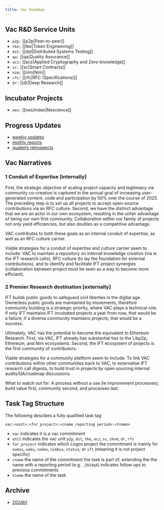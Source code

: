 ```yaml
---
title: Vac Roadmap
---
```


## Vac R&D Service Units

- `p2p:` [[p2p|Peer-to-peer]]
- `tke:` [[tke|Token Engineering]]
- `dst:` [[dst|Distributed Systems Testing]]
- `qa:` [[qa|Quality Assurance]]
- `acz:` [[acz|Applied Cryptography and Zero-knowledge]]
- `sc:` [[sc|Smart Contracts]]
- `nim:` [[nim|Nim]]
- `rfc:` [[rfc|RFC (Specifications)]] 
- `dr:` [[dr|Deep Research]]

## Incubator Projects

- `nes:` [[nes/index|Nescience]]

## Progress Updates
- [weekly updates](tags/vac-updates)
- [mothly reports](tags/vac-monthly)
- [quaterly retrospects](tags/vac-retrospect)

## Vac Narratives

### 1 Conduit of Expertise [internally]

First, the strategic objective of scaling project capacity and legitimacy via community co-creation is captured in the annual goal of increasing user-generated content,
code and participation by 50% over the course of 2025.
The preceding step is to set up all projects to accept open-source contributions via an RFC culture.
Second, we have the distinct advantage that we are an actor in our own ecosystem, resulting in the unfair advantage of being our own first community.
Collaboration within our family of projects not only yield efficiencies, but also doubles as a competitive advantage.

VAC contributes to both these goals as an internal conduit of expertise, as well as an RFC culture carrier. 

Viable strategies for a conduit of expertise and culture carrier seem to include: VAC to maintain a repository on internal knowledge creation (via ie the IFT research calls),
RFC culture (to lay the foundation for external contributions), and to identify and facilitate IFT project synergies (collaboration between project must be seen as a way to become more efficient). 

### 2 Premier Research destination [externally]

IFT builds public goods to safeguard civil liberties in the digital age. Ownerless public goods are maintained by movements,
therefore community building is a strategic priority, where VAC plays a technical role.
If only IFT maintains IFT incubated projects a year from now, that would be a failure; if a diverse community maintains projects, that would be a success. 

Ultimately, VAC has the potential to become the equivalent to Ethereum Research.
First, via VAC, IFT already has substantial ties to the Libp2p, Ethereum, and Nim ecosystems. Second, the IFT ecosystem of projects is the first community of contributors.

Viable strategies for a community platform seem to include: To link VAC contributions within other communities back to VAC,
to externalise IFT research call digests, to build trust in projects by open sourcing internal audits/QA/roadmap discussions. 

What to watch out for: A process without a use (ie improvement processes); build value first, community second, and processes last.


## Task Tag Structure

The following descibes a fully qualified task tag

`vac:<unit>:<for_project>:<cname_reporting period>:<tname>`
- `vac` indicates it is a vac commitment
- `unit` indicates the vac unit `p2p`, `dst`, `tke`, `acz`, `sc`, `zkvm`, `dr`, `rfc`
- `for_project` indicates which Logos project the commitment is mainly for `nomos`, `waku`, `codex`, `nimbus`, `status`; or `ift` (meaning it is not project specific)
- `cname` the name of the commitment the task is part of; extending the the name with a reporting period (e.g. `_2024q4`) indicates follow ups to previous commitments
- `tname` the name of the task

## Archive

* [2024h1](archive/2024h1/vac/index)

